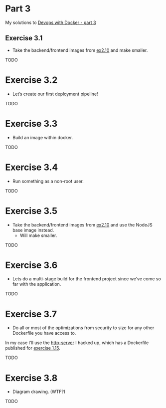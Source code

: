 # Part 3

My solutions to [Devops with Docker - part 3](https://devopswithdocker.com/part3/)




## Exercise 3.1

* Take the backend/frontend images from [ex2.10](https://github.com/skx/devopswithdocker.com/tree/master/part2#exercise-210) and make smaller.

TODO




# Exercise 3.2

* Let’s create our first deployment pipeline!

TODO



# Exercise 3.3

* Build an image within docker.

TODO




# Exercise 3.4

* Run something as a non-root user.

TODO




# Exercise 3.5

* Take the backend/frontend images from [ex2.10](https://github.com/skx/devopswithdocker.com/tree/master/part2#exercise-210) and use the NodeJS base image instead.
  * Will make smaller.

TODO




# Exercise 3.6

* Lets do a multi-stage build for the frontend project since we’ve come so far with the application.

TODO



# Exercise 3.7

* Do all or most of the optimizations from security to size for any other Dockerfile you have access to.

In my case I'll use the [http-server](https://github.com/skx/httpd) I hacked up, which has a Dockerfile published for [exercise 1.15](https://github.com/skx/devopswithdocker.com/tree/master/part1#exercise-115).

TODO




# Exercise 3.8

* Diagram drawing.  (WTF?)

TODO
